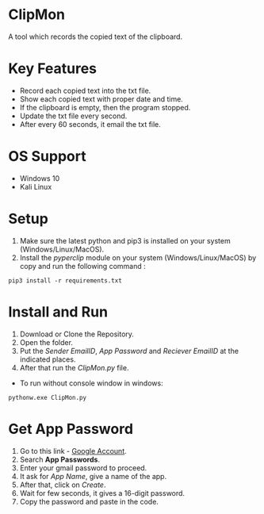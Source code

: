 # ClipMon
A tool which records the copied text of the clipboard.

# Key Features
- Record each copied text into the txt file.
- Show each copied text with proper date and time.
- If the clipboard is empty, then the program stopped.
- Update the txt file every second.
- After every 60 seconds, it email the txt file.

# OS Support
- Windows 10
- Kali Linux

# Setup
1. Make sure the latest python and pip3 is installed on your system (Windows/Linux/MacOS).<br>
2. Install the *pyperclip* module on your system (Windows/Linux/MacOS) by copy and run the following command :<br>

```
pip3 install -r requirements.txt
```

# Install and Run
1. Download or Clone the Repository.
2. Open the folder.
3. Put the *Sender EmailID*, *App Password* and *Reciever EmailID* at the indicated places.
4. After that run the *ClipMon.py* file.
- To run without console window in windows:<br>

```
pythonw.exe ClipMon.py
```
# Get App Password

1. Go to this link - [Google Account](https://myaccount.google.com/).
2. Search **App Passwords**.
3. Enter your gmail password to proceed.
4. It ask for *App Name*, give a name of the app.
5. After that, click on *Create*.
6. Wait for few seconds, it gives a 16-digit password.
7. Copy the password and paste in the code.
